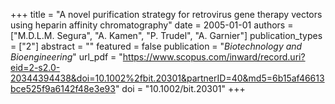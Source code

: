 +++
title = "A novel purification strategy for retrovirus gene therapy vectors using heparin affinity chromatography"
date = 2005-01-01
authors = ["M.D.L.M. Segura", "A. Kamen", "P. Trudel", "A. Garnier"]
publication_types = ["2"]
abstract = ""
featured = false
publication = "*Biotechnology and Bioengineering*"
url_pdf = "https://www.scopus.com/inward/record.uri?eid=2-s2.0-20344394438&doi=10.1002%2fbit.20301&partnerID=40&md5=6b15af46613bce525f9a6142f48e3e93"
doi = "10.1002/bit.20301"
+++

